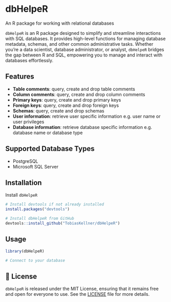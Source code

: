 # dbHelpeR

An R package for working with relational databases

`dbHelpeR` is an R package designed to simplify and streamline interactions with SQL databases. It provides high-level functions for managing database metadata, schemas, and other common administrative tasks. Whether you’re a data scientist, database administrator, or analyst, `dbHelpeR` bridges the gap between R and SQL, empowering you to manage and interact with databases effortlessly.


## Features

- **Table comments**: query, create and drop table comments
- **Column comments**: query, create and drop column comments
- **Primary keys**: query, create and drop primary keys
- **Foreign keys**:  query, create and drop foreign keys
- **Schemas**: query, create and drop schemas
- **User information**: retrieve user specific information e.g. user name or user privileges
- **Database information**: retrieve database specific information e.g. database name or database type

## Supported Database Types

- PostgreSQL
- Microsoft SQL Server


## Installation

Install `dbHelpeR`

```r
# Install devtools if not already installed
install.packages("devtools")

# Install dbHelpeR from GitHub
devtools::install_github("TobiasKellner/dbHelpeR")
```

## Usage

```r
library(dbHelpeR)

# Connect to your database
```

## 📄 License

`dbHelpeR` is released under the MIT License, ensuring that it remains free and open for everyone to use. See the [LICENSE](LICENSE) file for more details.

